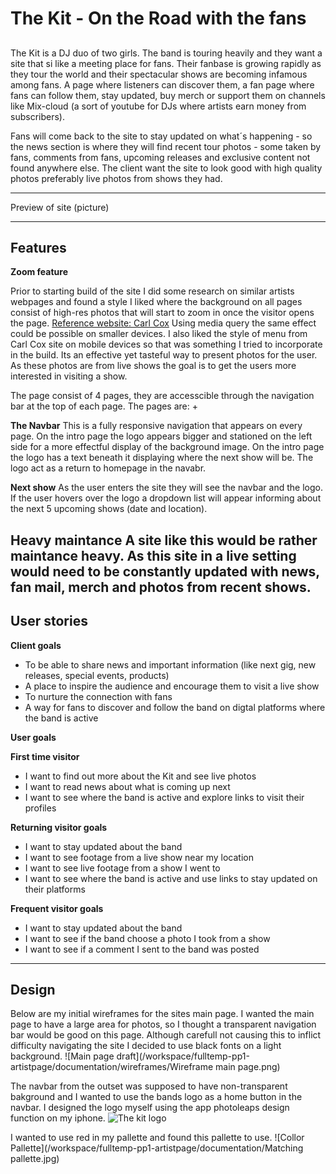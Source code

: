 # The Kit - On the Road with the fans
##

The Kit is a DJ duo of two girls. The band is touring heavily and they want a site that si like a meeting place for fans. 
Their fanbase is growing rapidly as they tour the world and their spectacular shows are becoming infamous among fans.
A page where listeners can discover them, a fan page where fans can follow them, stay updated, buy merch or support them
on channels like Mix-cloud (a sort of youtube for DJs where artists earn money from subscribers).

Fans will come back to the site to stay updated on what´s happening - so the news section
is where they will find recent tour photos - some taken by fans, comments from fans, upcoming releases and exclusive
content not found anywhere else. The client want the site to look good with high quality photos
preferably live photos from shows they had. 

---


Preview of site (picture)


---

## Features


**Zoom feature**


Prior to starting build of the site I did some research on similar artists webpages and found a
style I liked where the background on all pages consist of high-res photos that will start to zoom in
once the visitor opens the page.
[Reference website: Carl Cox](https://carlcox.com/)
Using media query the same effect could be possible on smaller devices.
I also liked the style of menu from Carl Cox site on mobile devices so that was something I tried
to incorporate in the build.
Its an effective yet tasteful way to present photos for the user. As these photos are from live shows
the goal is to get the users more interested in visiting a show.

The page consist of 4 pages, they are accesscible through the navigation bar at the top of each page.
The pages are:
+

**The Navbar**
This is a fully responsive navigation that appears on every page. On the intro page the logo appears bigger and stationed on the left side for a more effectful display of the background image. On the intro page the logo has a text beneath it displaying where the next show will be. The logo act as a return to homepage in the navabr.

**Next show**
As the user enters the site they will see the navbar and the logo. If the user hovers over the logo a dropdown
list will appear informing about the next 5 upcoming shows (date and location).

**Heavy maintance**
A site like this would be rather maintance heavy. As this site in a live setting would need to be constantly updated
with news, fan mail, merch and photos from recent shows.
---


## User stories

**Client goals**
* To be able to share news and important information (like next gig, new releases, special events, products)
* A place to inspire the audience and encourage them to visit a live show
* To nurture the connection with fans
* A way for fans to discover and follow the band on digtal platforms where the band is active

**User goals**

**First time visitor**
* I want to find out more about the Kit and see live photos
* I want to read news about what is coming up next
* I want to see where the band is active and explore links to visit their profiles

**Returning visitor goals**
* I want to stay updated about the band
* I want to see footage from a live show near my location
* I want to see live footage from a show I went to
* I want to see where the band is active and use links to stay updated on their platforms

**Frequent visitor goals**
* I want to stay updated about the band
* I want to see if the band choose a photo I took from a show
* I want to see if a comment I sent to the band was posted

---
## Design

Below are my initial wireframes for the sites main page. I wanted the main page to have a large area for photos, so I
thought a transparent navigation bar would be good on this page. Although carefull not causing this to inflict difficulty navigating the site I decided to use black fonts on a light background.
![Main page draft](/workspace/fulltemp-pp1-artistpage/documentation/wireframes/Wireframe main page.png)

The navbar from the outset was supposed to have non-transparent bakground and I wanted to use the bands logo as a home button in the navbar. I designed the logo myself using the app photoleaps design function on my iphone. 
![The kit logo](/workspace/fulltemp-pp1-artistpage/images/the-kit-logo.png)

I wanted to use red in my pallette and found this pallette to use.
![Collor Pallette](/workspace/fulltemp-pp1-artistpage/documentation/Matching pallette.jpg)








